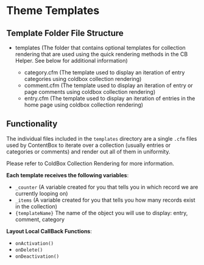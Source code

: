 # Theme Templates

## Template Folder File Structure

- <i class="fa fa-folder-open"></i> templates (The folder that contains optional templates for collection rendering that are used using the quick rendering methods in the CB Helper. See below for additional information)

  + <i class="fa fa-folder-open"></i> category.cfm (The template used to display an iteration of entry categories using coldbox collection rendering)
  + <i class="fa fa-folder-open"></i> comment.cfm (The template used to display an iteration of entry or page comments using coldbox collection rendering)
  + <i class="fa fa-folder-open"></i> entry.cfm (The template used to display an iteration of entries in the home page using coldbox collection rendering)

## Functionality

The individual files included in the `templates` directory are a single `.cfm` files used by ContentBox to iterate over a collection (usually entries or categories or comments) and
render out all of them in uniformity.  

Please refer to ColdBox Collection Rendering for more information.  

__Each template receives
the following variables__:

- `_counter` (A variable created for you that tells you in which record we are currently looping on)
- `_items` (A variable created for you that tells you how many records exist in the collection)
- `{templateName}` The name of the object you will use to display: entry, comment, category

__Layout Local CallBack Functions__:
  - `onActivation()`
  - `onDelete()`
  - `onDeactivation()`


